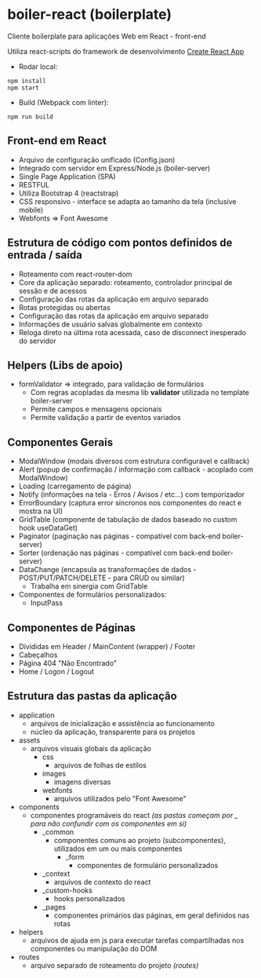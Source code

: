 # boiler-react (boilerplate)

Cliente boilerplate para aplicações Web em React - front-end

Utiliza react-scripts do framework de desenvolvimento [Create React App](https://github.com/facebook/create-react-app)

* Rodar local:
```
npm install
npm start
```

* Build (Webpack com linter):
```
npm run build
```

## Front-end em React
  - Arquivo de configuração unificado (Config.json)
  - Integrado com servidor em Express/Node.js (boiler-server)
  - Single Page Application (SPA)
  - RESTFUL
  - Utiliza Bootstrap 4 (reactstrap)
  - CSS responsivo - interface se adapta ao tamanho da tela (inclusive mobile)
  - Webfonts => Font Awesome

## Estrutura de código com pontos definidos de entrada / saída
  - Roteamento com react-router-dom
  - Core da aplicação separado: roteamento, controlador principal de sessão e de acessos
  - Configuração das rotas da aplicação em arquivo separado
  - Rotas protegidas ou abertas
  - Configuração das rotas da aplicação em arquivo separado
  - Informações de usuário salvas globalmente em contexto
  - Reloga direto na última rota acessada, caso de disconnect inesperado do servidor

## Helpers (Libs de apoio)
  - formValidator => integrado, para validação de formulários
    + Com regras acopladas da mesma lib **validator** utilizada no template boiler-server
    + Permite campos e mensagens opcionais
    + Permite validação a partir de eventos variados

## Componentes Gerais
  - ModalWindow (modais diversos com estrutura configurável e callback)
  - Alert (popup de confirmação / informação com callback - acoplado com ModalWindow)
  - Loading (carregamento de página)
  - Notify (informações na tela - Erros / Avisos / etc...) com temporizador
  - ErrorBoundary (captura error síncronos nos componentes do react e mostra na UI)
  - GridTable (componente de tabulação de dados baseado no custom hook useDataGet)
  - Paginator (paginação nas páginas - compatível com back-end boiler-server)
  - Sorter (ordenação nas páginas - compatível com back-end boiler-server)
  - DataChange (encapsula as transformações de dados - POST/PUT/PATCH/DELETE - para CRUD ou similar)
    + Trabalha em sinergia com GridTable
  - Componentes de formulários personalizados:
    + InputPass

## Componentes de Páginas
  - Divididas em Header / MainContent (wrapper) / Footer
  - Cabeçalhos
  - Página 404 "Não Encontrado"
  - Home / Logon / Logout

## Estrutura das pastas da aplicação
  - application
    + arquivos de inicialização e assistência ao funcionamento
    + núcleo da aplicação, transparente para os projetos
  - assets
    + arquivos visuais globais da aplicação
      * css
        - arquivos de folhas de estilos
      * images
        - imagens diversas
      * webfonts
        - arquivos utilizados pelo "Font Awesome"
  - components
    + componentes programáveis do react _(as pastas começam por _ para não confundir com os componentes em si)_
      + _common
        * componentes comuns ao projeto (subcomponentes), utilizados em um ou mais componentes
          - _form
            + componentes de formulário personalizados
      + _context
        * arquivos de contexto do react
      + _custom-hooks
        * hooks personalizados
      + _pages
        * componentes primários das páginas, em geral definidos nas rotas
  - helpers
    + arquivos de ajuda em js para executar tarefas compartilhadas nos componentes ou manipulação do DOM
  - routes
    + arquivo separado de roteamento do projeto _(routes)_
